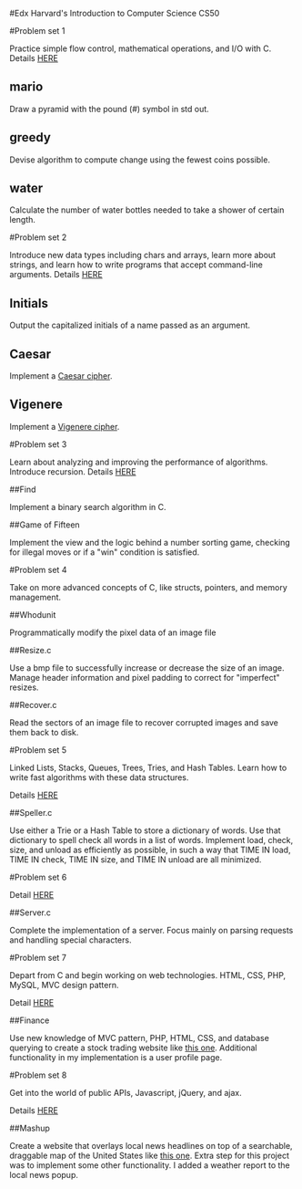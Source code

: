 #Edx Harvard's Introduction to Computer Science CS50

#Problem set 1

Practice simple flow control, mathematical operations, and I/O with C. Details [HERE](http://cdn.cs50.net/2015/fall/psets/1/pset1/pset1.html)

## mario

Draw a pyramid with the pound (#) symbol in std out.

## greedy

Devise algorithm to compute change using the fewest coins possible.

## water

Calculate the number of water bottles needed to take a shower of certain length.

#Problem set 2

Introduce new data types including chars and arrays, learn more about strings, and learn how to write programs that accept command-line arguments. Details [HERE](http://cdn.cs50.net/2015/fall/psets/2/pset2/pset2.html)

## Initials

Output the capitalized initials of a name passed as an argument.

## Caesar

Implement a [Caesar cipher](http://en.wikipedia.org/wiki/Caesar_cipher).


## Vigenere

Implement a [Vigenere cipher](http://en.wikipedia.org/wiki/Vigen%C3%A8re_cipher).

#Problem set 3

Learn about analyzing and improving the performance of algorithms. Introduce recursion. Details [HERE](http://cdn.cs50.net/2015/fall/psets/3/pset3/pset3.html)

##Find

Implement a binary search algorithm in C.

##Game of Fifteen

Implement the view and the logic behind a number sorting game, checking for illegal moves or if a "win" condition is satisfied.

#Problem set 4

Take on more advanced concepts of C, like structs, pointers, and memory management.

##Whodunit

Programmatically modify the pixel data of an image file

##Resize.c

Use a bmp file to successfully increase or decrease the size of an image. Manage header information and pixel padding to correct for "imperfect" resizes.

##Recover.c

Read the sectors of an image file to recover corrupted images and save them back to disk.

#Problem set 5

Linked Lists, Stacks, Queues, Trees, Tries, and Hash Tables. Learn how to write fast algorithms with these data structures.

Details [HERE](http://cdn.cs50.net/2015/fall/psets/5/pset5/pset5.html)

##Speller.c

Use either a Trie or a Hash Table to store a dictionary of words. Use that dictionary to spell check all words in a list of words. Implement load, check, size, and unload as efficiently as possible, in such a way that TIME IN load, TIME IN check, TIME IN size, and TIME IN unload are all minimized.

#Problem set 6

Detail [HERE](http://cdn.cs50.net/2015/fall/psets/6/pset6/pset6.html)

##Server.c

Complete the implementation of a server. Focus mainly on parsing requests and handling special characters.

#Problem set 7

Depart from C and begin working on web technologies. HTML, CSS, PHP, MySQL, MVC design pattern.

Detail [HERE](http://cdn.cs50.net/2015/fall/psets/7/pset7/pset7.html)

##Finance

Use new knowledge of MVC pattern, PHP, HTML, CSS, and database querying to create a stock trading website like [this one](https://finance.cs50.net/login.php). Additional functionality in my implementation is a user profile page.

#Problem set 8

Get into the world of public APIs, Javascript, jQuery, and ajax.

Details [HERE](http://cdn.cs50.net/2015/fall/psets/8/pset8/pset8.html)

##Mashup

Create a website that overlays local news headlines on top of a searchable, draggable map of the United States like [this one](https://mashup.cs50.net). Extra step for this project was to implement some other functionality. I added a weather report to the local news popup.






